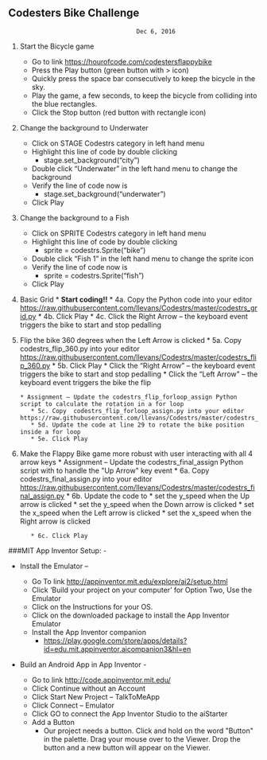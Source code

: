 ## Codesters Bike Challenge

										Dec 6, 2016


1. Start the Bicycle game
    * Go to link https://hourofcode.com/codestersflappybike
    * Press the Play button (green button with > icon)
    * Quickly press the space bar consecutively to keep the bicycle in the sky.
    * Play the game, a few seconds, to keep the bicycle from colliding into the blue rectangles.
    * Click the Stop button (red button with rectangle icon)

2. Change the background to Underwater
    * Click on STAGE Codestrs category in left hand menu
    * Highlight this line of code by double clicking
      * stage.set_background(“city”)
    * Double click “Underwater” in the left hand menu to change the background
    * Verify the line of code now is
      * stage.set_background(“underwater”)
    * Click Play

3. Change the background to a Fish
    * Click on SPRITE Codestrs category in left hand menu
    * Highlight this line of code by double clicking
       * sprite = codestrs.Sprite(“bike”)
    * Double click “Fish 1” in the left hand menu to change the sprite icon
    * Verify the line of code now is
       * sprite = codestrs.Sprite(“fish”)
    * Click Play

4. Basic Grid
       * **Start coding!!**
       * 4a. Copy the Python code into your editor https://raw.githubusercontent.com/llevans/Codestrs/master/codestrs_grid.py
       * 4b. Click Play
       * 4c. Click the Right Arrow – the keyboard event triggers the bike to start and stop pedalling

5. Flip the bike 360 degrees when the Left Arrow is clicked
       * 5a. Copy codestrs_flip_360.py into your editor https://raw.githubusercontent.com/llevans/Codestrs/master/codestrs_flip_360.py
       * 5b. Click Play
          * Click the “Right Arrow” – the keyboard event triggers the bike to start and stop pedalling
          * Click the “Left Arrow" – the keyboard event triggers the bike the flip

       * Assignment – Update the codestrs_flip_forloop_assign Python script to calculate the rotation in a for loop
          * 5c. Copy  codestrs_flip_forloop_assign.py into your editor https://raw.githubusercontent.com/llevans/Codestrs/master/codestrs_flip_forloop_assign.py
          * 5d. Update the code at line 29 to rotate the bike position inside a for loop
          * 5e. Click Play

6. Make the Flappy Bike game more robust with user interacting with all 4 arrow keys
       * Assignment – Update the codestrs_final_assign Python script with to handle the "Up Arrow" key event
          * 6a. Copy  codestrs_final_assign.py into your editor https://raw.githubusercontent.com/llevans/Codestrs/master/codestrs_final_assign.py
          * 6b. Update the code to 
               * set the y_speed when the Up arrow is clicked
               * set the y_speed when the Down arrow is clicked
               * set the x_speed when the Left arrow is clicked
	       * set the x_speed when the Right arrow is clicked

          * 6c. Click Play




###MIT App Inventor Setup: -
   * Install the Emulator –
      * Go To link http://appinventor.mit.edu/explore/ai2/setup.html
      * Click ‘Build your project on your computer’ for Option Two, Use the Emulator
      * Click on the Instructions for your OS.
      * Click on the downloaded package to install the App Inventor Emulator
      * Install the App Inventor companion
          * https://play.google.com/store/apps/details?id=edu.mit.appinventor.aicompanion3&hl=en
 
   * Build an Android App in App Inventor -

      * Go to link http://code.appinventor.mit.edu/
      * Click Continue without an Account
      * Click Start New Project – TalkToMeApp
      * Click Connect – Emulator
      * Click GO to connect the App Inventor Studio to the aiStarter
      * Add a Button
        * Our project needs a button. Click and hold on the word "Button" in the palette. Drag your mouse over to the Viewer. Drop the button and a new button will appear on the Viewer.
	


